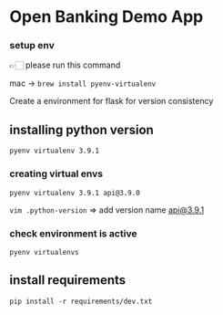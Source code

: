 # Open Banking Demo App

### setup env

👉🏻 please run this command

mac -> `brew install pyenv-virtualenv`

Create a environment for flask for version consistency
## installing python version

`pyenv virtualenv 3.9.1`
### creating virtual envs

`pyenv virtualenv 3.9.1 api@3.9.0`

`vim .python-version` => add version name api@3.9.1

### check environment is active

`pyenv virtualenvs`

## install requirements 

`pip install -r requirements/dev.txt`
